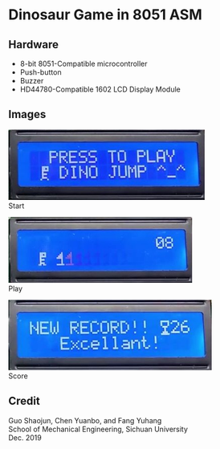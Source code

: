 # Dinosaur Game in 8051 ASM

## Hardware

* 8-bit 8051-Compatible microcontroller
* Push-button
* Buzzer
* HD44780-Compatible 1602 LCD Display Module

## Images

![Start](image/start.jpg)  
Start

![Play](image/play.jpg)  
Play

![Score](image/score.jpg)  
Score

## Credit

Guo Shaojun, Chen Yuanbo, and Fang Yuhang  
School of Mechanical Engineering, Sichuan University  
Dec. 2019  

